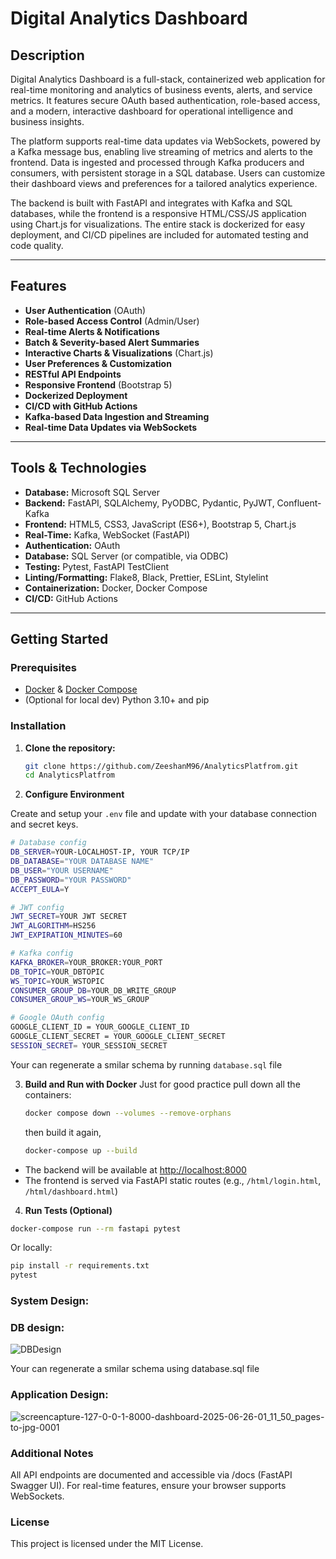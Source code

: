 # Digital Analytics Dashboard

## Description

Digital Analytics Dashboard is a full-stack, containerized web application for real-time monitoring and analytics of business events, alerts, and service metrics. It features secure OAuth based authentication, role-based access, and a modern, interactive dashboard for operational intelligence and business insights.

The platform supports real-time data updates via WebSockets, powered by a Kafka message bus, enabling live streaming of metrics and alerts to the frontend. Data is ingested and processed through Kafka producers and consumers, with persistent storage in a SQL database. Users can customize their dashboard views and preferences for a tailored analytics experience.

The backend is built with FastAPI and integrates with Kafka and SQL databases, while the frontend is a responsive HTML/CSS/JS application using Chart.js for visualizations. The entire stack is dockerized for easy deployment, and CI/CD pipelines are included for automated testing and code quality.

---

## Features

- **User Authentication** (OAuth)
- **Role-based Access Control** (Admin/User)
- **Real-time Alerts & Notifications**
- **Batch & Severity-based Alert Summaries**
- **Interactive Charts & Visualizations** (Chart.js)
- **User Preferences & Customization**
- **RESTful API Endpoints**
- **Responsive Frontend** (Bootstrap 5)
- **Dockerized Deployment**
- **CI/CD with GitHub Actions**
- **Kafka-based Data Ingestion and Streaming**
- **Real-time Data Updates via WebSockets**

---

## Tools & Technologies

- **Database:** Microsoft SQL Server
- **Backend:** FastAPI, SQLAlchemy, PyODBC, Pydantic, PyJWT, Confluent-Kafka
- **Frontend:** HTML5, CSS3, JavaScript (ES6+), Bootstrap 5, Chart.js
- **Real-Time:** Kafka, WebSocket (FastAPI)
- **Authentication:** OAuth 
- **Database:** SQL Server (or compatible, via ODBC)
- **Testing:** Pytest, FastAPI TestClient
- **Linting/Formatting:** Flake8, Black, Prettier, ESLint, Stylelint
- **Containerization:** Docker, Docker Compose
- **CI/CD:** GitHub Actions

---

## Getting Started
### Prerequisites

- [Docker](https://www.docker.com/get-started) & [Docker Compose](https://docs.docker.com/compose/)
- (Optional for local dev) Python 3.10+ and pip

### Installation

1. **Clone the repository:**
   ```sh
   git clone https://github.com/ZeeshanM96/AnalyticsPlatfrom.git
   cd AnalyticsPlatfrom
   ```

2. **Configure Environment**

Create and setup your `.env` file and update with your database connection and secret keys.

   ```sh
   # Database config
   DB_SERVER=YOUR-LOCALHOST-IP, YOUR TCP/IP
   DB_DATABASE="YOUR DATABASE NAME"
   DB_USER="YOUR USERNAME"
   DB_PASSWORD="YOUR PASSWORD"
   ACCEPT_EULA=Y

   # JWT config
   JWT_SECRET=YOUR JWT SECRET
   JWT_ALGORITHM=HS256
   JWT_EXPIRATION_MINUTES=60

   # Kafka config
   KAFKA_BROKER=YOUR_BROKER:YOUR_PORT
   DB_TOPIC=YOUR_DBTOPIC
   WS_TOPIC=YOUR_WSTOPIC
   CONSUMER_GROUP_DB=YOUR_DB_WRITE_GROUP
   CONSUMER_GROUP_WS=YOUR_WS_GROUP

   # Google OAuth config
   GOOGLE_CLIENT_ID = YOUR_GOOGLE_CLIENT_ID
   GOOGLE_CLIENT_SECRET = YOUR_GOOGLE_CLIENT_SECRET
   SESSION_SECRET= YOUR_SESSION_SECRET
   ```
   Your can regenerate a smilar schema by running `database.sql` file
   
3. **Build and Run with Docker**
   Just for good practice pull down all the containers:
   ```sh
   docker compose down --volumes --remove-orphans
   ```
   then build it again,
   ```sh
   docker-compose up --build
   ```

- The backend will be available at [http://localhost:8000](http://localhost:8000)
- The frontend is served via FastAPI static routes (e.g., `/html/login.html`, `/html/dashboard.html`)

4. **Run Tests (Optional)**

```sh
docker-compose run --rm fastapi pytest
```

Or locally:

```sh
pip install -r requirements.txt
pytest
```
 
### System Design:

### DB design:
![DBDesign](https://github.com/user-attachments/assets/675db00b-9468-42b6-af57-45e04794b26d)

Your can regenerate a smilar schema using database.sql file

### Application Design:
![screencapture-127-0-0-1-8000-dashboard-2025-06-26-01_11_50_pages-to-jpg-0001](https://github.com/user-attachments/assets/15a9550b-bf6c-469d-bf53-fad9c24cf846)




### Additional Notes
All API endpoints are documented and accessible via /docs (FastAPI Swagger UI).
For real-time features, ensure your browser supports WebSockets.

### License
This project is licensed under the MIT License.
